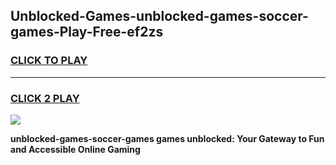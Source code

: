 
## Unblocked-Games-unblocked-games-soccer-games-Play-Free-ef2zs
<h3>
<a href="https://premium76.site?title=unblocked-games-soccer-games&ref=19M">CLICK TO PLAY</a></h3>
<hr>

<h3>
<a href="https://premium76.site?title=unblocked-games-soccer-games&ref=19M">CLICK 2 PLAY</a>
  
</h3>

<a href="https://premium76.site?title=unblocked-games-soccer-games&ref=19M"><img src="https://clearcache.store/games.png"></a>


**unblocked-games-soccer-games games unblocked: Your Gateway to Fun and Accessible Online Gaming**
